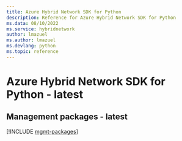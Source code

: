 ```yaml
---
title: Azure Hybrid Network SDK for Python
description: Reference for Azure Hybrid Network SDK for Python
ms.data: 08/10/2022
ms.service: hybridnetwork
author: lmazuel
ms.author: lmazuel
ms.devlang: python
ms.topic: reference
---
```

# Azure Hybrid Network SDK for Python - latest

## Management packages - latest
[!INCLUDE [mgmt-packages](hybrid-network-mgmt-index.md)]